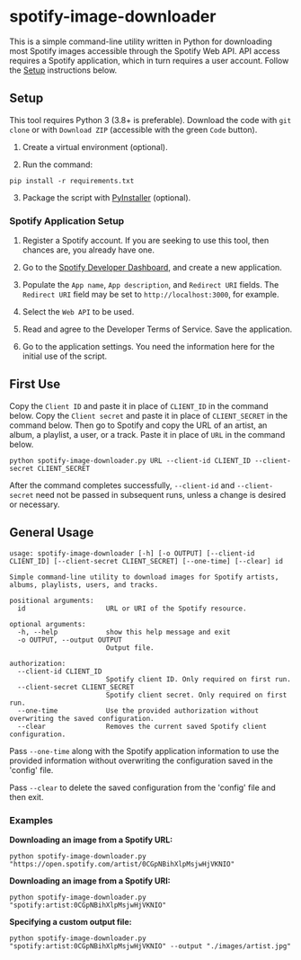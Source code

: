 # spotify-image-downloader

This is a simple command-line utility written in Python for downloading most Spotify images accessible through the Spotify Web API. API access requires a Spotify application, which in turn requires a user account. Follow the [Setup](#setup) instructions below.

## Setup

This tool requires Python 3 (3.8+ is preferable). Download the code with `git clone` or with `Download ZIP` (accessible with the green `Code` button).

1. Create a virtual environment (optional).

2. Run the command:

```
pip install -r requirements.txt
```

3. Package the script with [PyInstaller](https://pyinstaller.org/en/stable/) (optional).

### Spotify Application Setup

1. Register a Spotify account. If you are seeking to use this tool, then chances are, you already have one.

2. Go to the [Spotify Developer Dashboard](https://developer.spotify.com/dashboard), and create a new application.

3. Populate the `App name`, `App description`, and `Redirect URI` fields. The `Redirect URI` field may be set to `http://localhost:3000`, for example.

4. Select the `Web API` to be used.

5. Read and agree to the Developer Terms of Service. Save the application.

6. Go to the application settings. You need the information here for the initial use of the script.

## First Use

Copy the `Client ID` and paste it in place of `CLIENT_ID` in the command below. Copy the `Client secret` and paste it in place of `CLIENT_SECRET` in the command below. Then go to Spotify and copy the URL of an artist, an album, a playlist, a user, or a track. Paste it in place of `URL` in the command below.

```commandLine
python spotify-image-downloader.py URL --client-id CLIENT_ID --client-secret CLIENT_SECRET
```

After the command completes successfully, `--client-id` and `--client-secret` need not be passed in subsequent runs, unless a change is desired or necessary.

## General Usage

```commandLine
usage: spotify-image-downloader [-h] [-o OUTPUT] [--client-id CLIENT_ID] [--client-secret CLIENT_SECRET] [--one-time] [--clear] id

Simple command-line utility to download images for Spotify artists, albums, playlists, users, and tracks.

positional arguments:
  id                    URL or URI of the Spotify resource.

optional arguments:
  -h, --help            show this help message and exit
  -o OUTPUT, --output OUTPUT
                        Output file.

authorization:
  --client-id CLIENT_ID
                        Spotify client ID. Only required on first run.
  --client-secret CLIENT_SECRET
                        Spotify client secret. Only required on first run.
  --one-time            Use the provided authorization without overwriting the saved configuration.
  --clear               Removes the current saved Spotify client configuration.
```

Pass `--one-time` along with the Spotify application information to use the provided information without overwriting the configuration saved in the 'config' file.

Pass `--clear` to delete the saved configuration from the 'config' file and then exit.

### Examples

**Downloading an image from a Spotify URL:**

```commandLine
python spotify-image-downloader.py "https://open.spotify.com/artist/0CGpNBihXlpMsjwHjVKNIO"
```

**Downloading an image from a Spotify URI:**

```commandLine
python spotify-image-downloader.py "spotify:artist:0CGpNBihXlpMsjwHjVKNIO"
```

**Specifying a custom output file:**

```commandLine
python spotify-image-downloader.py "spotify:artist:0CGpNBihXlpMsjwHjVKNIO" --output "./images/artist.jpg"
```

